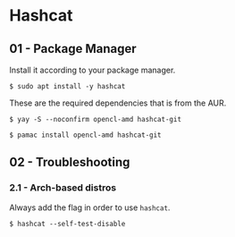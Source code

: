 # Hashcat

## 01 - Package Manager

Install it according to your package manager.

```
$ sudo apt install -y hashcat
```

These are the required dependencies that is from the AUR.

```
$ yay -S --noconfirm opencl-amd hashcat-git

$ pamac install opencl-amd hashcat-git
```

## 02 - Troubleshooting

### 2.1 - Arch-based distros

Always add the flag in order to use `hashcat`.

```
$ hashcat --self-test-disable
```